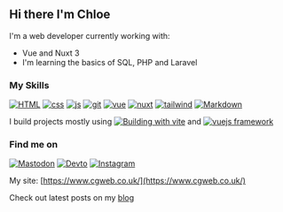 ## Hi there I'm Chloe

I'm a web developer currently working with:

- Vue and Nuxt 3
- I'm learning the basics of SQL, PHP and Laravel

### My Skills

[![HTML](https://skillicons.dev/icons?i=html)](https://developer.mozilla.org/en-US/docs/Web/HTML)
[![css](https://skillicons.dev/icons?i=css)](https://developer.mozilla.org/en-US/docs/Web/CSS)
[![js](https://skillicons.dev/icons?i=js)](https://developer.mozilla.org/en-US/docs/Web/JavaScript)
[![git](https://skillicons.dev/icons?i=git)](https://git-scm.com/)
[![vue](https://skillicons.dev/icons?i=vue)](https://vuejs.org/guide/introduction.html)
[![nuxt](https://skillicons.dev/icons?i=nuxt)](https://nuxt.com/docs/getting-started/installation)
[![tailwind](https://skillicons.dev/icons?i=tailwindcss)](https://tailwindcss.com/docs/installation)
[![Markdown](https://skillicons.dev/icons?i=md)](https://www.markdownguide.org/getting-started/)

I build projects mostly using [![Building with vite](https://skillicons.dev/icons?i=vite)](https://vitejs.dev/) and [![vuejs framework](https://skillicons.dev/icons?i=vue)](https://vuejs.org/)

### Find me on
[![Mastodon](https://skillicons.dev/icons?i=mastodon)](https://techhub.social/@cguttweb)
[![Devto](https://skillicons.dev/icons?i=devto)](https://dev.to/cguttweb)
[![Instagram](https://skillicons.dev/icons?i=instagram)](https://instagram.com/cguttweb2017)

My site: [https://www.cgweb.co.uk/](https://www.cgweb.co.uk/)

Check out latest posts on my [blog](https://cgweb.co.uk/blog)

<!-- ### Check my blog latest posts: -->

<!-- BLOG-POST-LIST: START -->
<!-- BLOG-POST-LIST:END -->

<!--
**cguttweb/cguttweb** is a ✨ _special_ ✨ repository because its `README.md` (this file) appears on your GitHub profile.

Here are some ideas to get you started:

- 🔭 I’m currently working on ...
- 🌱 I’m currently learning ...
- 👯 I’m looking to collaborate on ...
- 🤔 I’m looking for help with ...
- 💬 Ask me about ...
- 📫 How to reach me: ...
- 😄 Pronouns: ...
- ⚡ Fun fact: ...
-->
